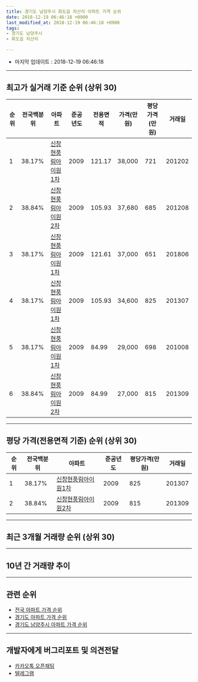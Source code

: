 ```yaml
---
title: 경기도 남양주시 화도읍 차산리 아파트 가격 순위
date: 2018-12-19 06:46:18 +0900
last_modified_at: 2018-12-19 06:46:18 +0900
tags:
- 경기도 남양주시
- 화도읍 차산리

---
```


* 마지막 업데이트 : 2018-12-19 06:46:18

---

## 최고가 실거래 기준 순위 (상위 30)


|순위|전국백분위|아파트|준공년도|전용면적|가격(만원)|평당가격(만원)|거래일|
|---|---|---|---|---|---|---|---|
|1|38.17%|[신창현풍림아이원1차](https://search.naver.com/search.naver?query=%EA%B2%BD%EA%B8%B0%EB%8F%84+%EB%82%A8%EC%96%91%EC%A3%BC%EC%8B%9C+%ED%99%94%EB%8F%84%EC%9D%8D+%EC%B0%A8%EC%82%B0%EB%A6%AC+%EC%8B%A0%EC%B0%BD%ED%98%84%ED%92%8D%EB%A6%BC%EC%95%84%EC%9D%B4%EC%9B%901%EC%B0%A8)|2009|121.17|38,000|721|201202|
|2|38.84%|[신창현풍림아이원2차](https://search.naver.com/search.naver?query=%EA%B2%BD%EA%B8%B0%EB%8F%84+%EB%82%A8%EC%96%91%EC%A3%BC%EC%8B%9C+%ED%99%94%EB%8F%84%EC%9D%8D+%EC%B0%A8%EC%82%B0%EB%A6%AC+%EC%8B%A0%EC%B0%BD%ED%98%84%ED%92%8D%EB%A6%BC%EC%95%84%EC%9D%B4%EC%9B%902%EC%B0%A8)|2009|105.93|37,680|685|201208|
|3|38.17%|[신창현풍림아이원1차](https://search.naver.com/search.naver?query=%EA%B2%BD%EA%B8%B0%EB%8F%84+%EB%82%A8%EC%96%91%EC%A3%BC%EC%8B%9C+%ED%99%94%EB%8F%84%EC%9D%8D+%EC%B0%A8%EC%82%B0%EB%A6%AC+%EC%8B%A0%EC%B0%BD%ED%98%84%ED%92%8D%EB%A6%BC%EC%95%84%EC%9D%B4%EC%9B%901%EC%B0%A8)|2009|121.61|37,000|651|201806|
|4|38.17%|[신창현풍림아이원1차](https://search.naver.com/search.naver?query=%EA%B2%BD%EA%B8%B0%EB%8F%84+%EB%82%A8%EC%96%91%EC%A3%BC%EC%8B%9C+%ED%99%94%EB%8F%84%EC%9D%8D+%EC%B0%A8%EC%82%B0%EB%A6%AC+%EC%8B%A0%EC%B0%BD%ED%98%84%ED%92%8D%EB%A6%BC%EC%95%84%EC%9D%B4%EC%9B%901%EC%B0%A8)|2009|105.93|34,600|825|201307|
|5|38.17%|[신창현풍림아이원1차](https://search.naver.com/search.naver?query=%EA%B2%BD%EA%B8%B0%EB%8F%84+%EB%82%A8%EC%96%91%EC%A3%BC%EC%8B%9C+%ED%99%94%EB%8F%84%EC%9D%8D+%EC%B0%A8%EC%82%B0%EB%A6%AC+%EC%8B%A0%EC%B0%BD%ED%98%84%ED%92%8D%EB%A6%BC%EC%95%84%EC%9D%B4%EC%9B%901%EC%B0%A8)|2009|84.99|29,000|698|201008|
|6|38.84%|[신창현풍림아이원2차](https://search.naver.com/search.naver?query=%EA%B2%BD%EA%B8%B0%EB%8F%84+%EB%82%A8%EC%96%91%EC%A3%BC%EC%8B%9C+%ED%99%94%EB%8F%84%EC%9D%8D+%EC%B0%A8%EC%82%B0%EB%A6%AC+%EC%8B%A0%EC%B0%BD%ED%98%84%ED%92%8D%EB%A6%BC%EC%95%84%EC%9D%B4%EC%9B%902%EC%B0%A8)|2009|84.99|27,000|815|201309|


---

## 평당 가격(전용면적 기준) 순위 (상위 30)


|순위|전국백분위|아파트|준공년도|평당가격(만원)|거래일|
|---|---|---|---|---|---|
|1|38.17%|[신창현풍림아이원1차](https://search.naver.com/search.naver?query=%EA%B2%BD%EA%B8%B0%EB%8F%84+%EB%82%A8%EC%96%91%EC%A3%BC%EC%8B%9C+%ED%99%94%EB%8F%84%EC%9D%8D+%EC%B0%A8%EC%82%B0%EB%A6%AC+%EC%8B%A0%EC%B0%BD%ED%98%84%ED%92%8D%EB%A6%BC%EC%95%84%EC%9D%B4%EC%9B%901%EC%B0%A8)|2009|825|201307|
|2|38.84%|[신창현풍림아이원2차](https://search.naver.com/search.naver?query=%EA%B2%BD%EA%B8%B0%EB%8F%84+%EB%82%A8%EC%96%91%EC%A3%BC%EC%8B%9C+%ED%99%94%EB%8F%84%EC%9D%8D+%EC%B0%A8%EC%82%B0%EB%A6%AC+%EC%8B%A0%EC%B0%BD%ED%98%84%ED%92%8D%EB%A6%BC%EC%95%84%EC%9D%B4%EC%9B%902%EC%B0%A8)|2009|815|201309|


---

## 최근 3개월 거래량 순위 (상위 30)


<div style="width:100%;">
    <canvas id="deal_count_ranking" height="250"></canvas>
</div>


<script>
new Chart(document.getElementById("deal_count_ranking"), {
    type: 'horizontalBar',
    data: {
        labels: ['신창현풍림아이원1차', '신창현풍림아이원2차'],
        datasets: [{
            label: '실거래 수',
            data: [2, 1],
            borderColor: "rgba(255, 0, 128, 1)",
            backgroundColor: "rgba(255, 0, 128, 0.5)",
            fill: false,
        }]
    },
    options: {
        responsive: true,
        title: {
            display: true,
            text: '최근 3개월 거래량 순위'
        },
        tooltips: {
            mode: 'index',
            intersect: false,
            callbacks: {
                title: function(tooltipItems, data) {
                    return "실거래 수:";
                },
                label: function(tooltipItem, data) {
                    return data.labels[tooltipItem.index] + ": " + tooltipItem.xLabel;
                }
            }
        },
        hover: {
            mode: 'nearest',
            intersect: true
        },
        scales: {
            xAxes: [{
                display: true,
                scaleLabel: {
                    display: true,
                    labelString: '실거래 수'
                },
                ticks: {
                    suggestedMin: 0,
                }
            }],
            yAxes: [{
                display: true,
                ticks: {
                    autoSkip: false,
                    callback: function(value, index, values) {
                        if (value.length > 15)
                            return value.substr(0, 13) + "...";
                        else
                            return value;
                    }
                },
                scaleLabel: {
                    display: false,
                }
            }]
        }
    }
});

</script>


---

## 10년 간 거래량 추이


<div style="width:100%;">
    <canvas id="deal_progress" height="250"></canvas>
</div>

<script>
new Chart(document.getElementById("deal_progress"), {
    type: 'line',
    data: {
        labels: ['200812','200901','200902','200903','200904','200905','200906','200907','200908','200909','200910','200911','200912','201001','201002','201003','201004','201005','201006','201007','201008','201009','201010','201011','201012','201101','201102','201103','201104','201105','201106','201107','201108','201109','201110','201111','201112','201201','201202','201203','201204','201205','201206','201207','201208','201209','201210','201211','201212','201301','201302','201303','201304','201305','201306','201307','201308','201309','201310','201311','201312','201401','201402','201403','201404','201405','201406','201407','201408','201409','201410','201411','201412','201501','201502','201503','201504','201505','201506','201507','201508','201509','201510','201511','201512','201601','201602','201603','201604','201605','201606','201607','201608','201609','201610','201611','201612','201701','201702','201703','201704','201705','201706','201707','201708','201709','201710','201711','201712','201801','201802','201803','201804','201805','201806','201807','201808','201809','201810','201811','201812'],
        datasets: [{
            label: '실거래 수',
            pointRadius: 1,
            data: [0, 0, 0, 0, 0, 0, 0, 0, 0, 0, 0, 1, 0, 3, 1, 0, 0, 0, 1, 2, 1, 0, 1, 2, 0, 0, 0, 0, 1, 1, 3, 2, 2, 3, 0, 11, 5, 6, 2, 3, 2, 1, 7, 1, 3, 2, 4, 3, 4, 2, 3, 1, 2, 2, 2, 3, 4, 3, 7, 3, 3, 3, 7, 3, 3, 2, 6, 3, 2, 6, 5, 5, 4, 4, 5, 7, 7, 5, 7, 2, 10, 6, 5, 1, 2, 6, 4, 3, 3, 3, 1, 7, 2, 9, 3, 7, 1, 0, 2, 3, 2, 3, 6, 3, 3, 6, 2, 3, 2, 3, 6, 2, 0, 1, 3, 0, 1, 0, 2, 0, 1],
            borderColor: "rgba(255, 201, 14, 1)",
            backgroundColor: "rgba(255, 201, 14, 0.5)",
            fill: true,
        }]
    },
    options: {
        responsive: true,
        title: {
            display: true,
            text: '10년간 거래량 추이'
        },
        tooltips: {
            mode: 'index',
            intersect: false,
        },
        hover: {
            mode: 'nearest',
            intersect: true
        },
        scales: {
            xAxes: [{
                display: true,
                scaleLabel: {
                    display: true,
                    labelString: '년/월'
                }
            }],
            yAxes: [{
                display: true,
                ticks: {
                    suggestedMin: 0,
                },
                scaleLabel: {
                    display: true,
                    labelString: '실거래 수'
                }
            }]
        }
    }
});

</script>


---

## 관련 순위

- [전국 아파트 가격 순위](https://inasie.github.io/apt-ranking/전국)
- [경기도 아파트 가격 순위](https://inasie.github.io/apt-ranking/경기도)
- [경기도 남양주시 아파트 가격 순위](https://inasie.github.io/apt-ranking/경기도-남양주시)


---

## 개발자에게 버그리포트 및 의견전달

- [카카오톡 오픈채팅](https://open.kakao.com/o/gLJUAP4)
- [텔레그램](https://t.me/inasie)

